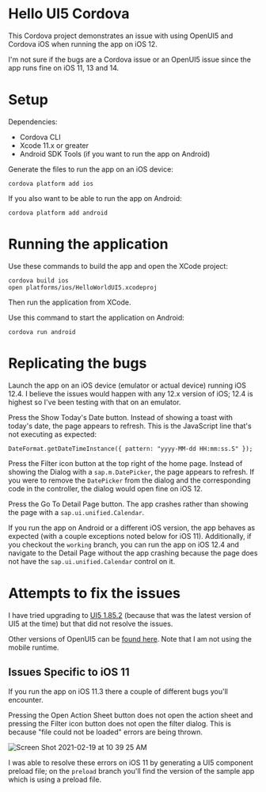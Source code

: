 # Hello UI5 Cordova 

This Cordova project demonstrates an issue with using OpenUI5 and Cordova iOS when running the app on iOS 12.

I'm not sure if the bugs are a Cordova issue or an OpenUI5 issue since the app runs fine on iOS 11, 13 and 14.

# Setup

Dependencies:

* Cordova CLI
* Xcode 11.x or greater
* Android SDK Tools (if you want to run the app on Android)

Generate the files to run the app on an iOS device:

    cordova platform add ios

If you also want to be able to run the app on Android:

    cordova platform add android

# Running the application

Use these commands to build the app and open the XCode project:

    cordova build ios
    open platforms/ios/HelloWorldUI5.xcodeproj

Then run the application from XCode.

Use this command to start the application on Android:

    cordova run android

# Replicating the bugs

Launch the app on an iOS device (emulator or actual device) running iOS 12.4. I believe the issues would happen with any 12.x version of iOS; 12.4 is highest so I've been testing with that on an emulator.

Press the Show Today's Date button. Instead of showing a toast with today's date, the page appears to refresh. This is the JavaScript line that's not executing as expected:
```
DateFormat.getDateTimeInstance({ pattern: "yyyy-MM-dd HH:mm:ss.S" });
```

Press the Filter icon button at the top right of the home page.
Instead of showing the Dialog with a `sap.m.DatePicker`, the page appears to refresh.
If you were to remove the `DatePicker` from the dialog and the corresponding code in the controller, the dialog would open fine on iOS 12.

Press the Go To Detail Page button. The app crashes rather than showing the page with a `sap.ui.unified.Calendar`.

If you run the app on Android or a different iOS version, the app behaves as expected (with a couple exceptions noted below for iOS 11).
Additionally, if you checkout the `working` branch, you can run the app on iOS 12.4 and navigate to the Detail Page without the app crashing because the page does not have the `sap.ui.unified.Calendar` control on it.

# Attempts to fix the issues

I have tried upgrading to [UI5 1.85.2](https://openui5.org/releases/) (because that was the latest version of UI5 at the time) but that did not resolve the issues.

Other versions of OpenUI5 can be [found here](https://openui5.org/releases/). Note that I am not using the mobile runtime.

## Issues Specific to iOS 11

If you run the app on iOS 11.3 there a couple of different bugs you'll encounter.

Pressing the Open Action Sheet button does not open the action sheet and pressing the Filter icon button does not open the filter dialog. This is because "file could not be loaded" errors are being thrown.

![Screen Shot 2021-02-19 at 10 39 25 AM](https://user-images.githubusercontent.com/8753239/108534818-31287180-72a0-11eb-9b31-2a9637d60627.png)

I was able to resolve these errors on iOS 11 by generating a UI5 component preload file; on the `preload` branch you'll find the version of the sample app which is using a preload file.
